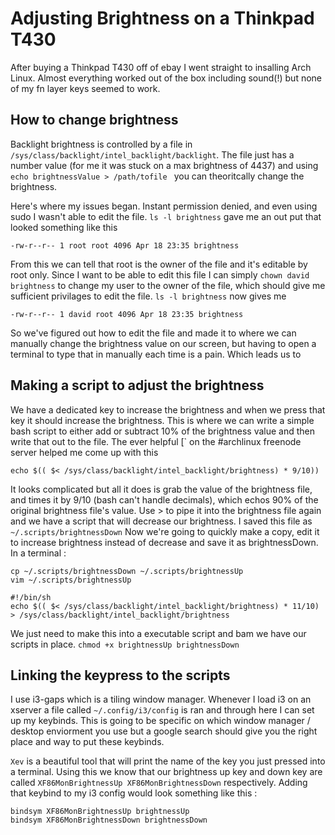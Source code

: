 # Adjusting Brightness on a Thinkpad T430

After buying a Thinkpad T430 off of ebay I went straight to insalling Arch Linux. Almost everything worked out of the box including sound(!) but none of my fn layer keys seemed to work.

## How to change brightness

Backlight brightness is controlled by a file in ```/sys/class/backlight/intel_backlight/backlight```. The file just has a number value (for me it was stuck on a max brightness of 4437) and using ```echo brightnessValue > /path/tofile ```  you can theoritcally change the brightness. 

Here's where my issues began. Instant permission denied, and even using sudo I wasn't able to edit the file. ```ls -l brightness``` gave me an out put that looked something like this 
```
-rw-r--r-- 1 root root 4096 Apr 18 23:35 brightness
```
From this we can tell that root is the owner of the file and it's editable by root only. Since I want to be able to edit this file I can simply ```chown david brightness``` to change my user to the owner of the file, which should give me sufficient privilages to edit the file. ```ls -l brightness``` now gives me 
```
-rw-r--r-- 1 david root 4096 Apr 18 23:35 brightness
```

So we've figured out how to edit the file and made it to where we can manually change the brightness value on our screen, but having to open a terminal to type that in manually each time is a pain. Which leads us to

## Making a script to adjust the brightness

We have a dedicated key to increase the brightness and when we press that key it should increase the brightness. This is where we can write a simple bash script to either add or subtract 10% of the brightness value and then write that out to the file. The ever helpful [` on the #archlinux freenode server helped me come up with this
```
echo $(( $< /sys/class/backlight/intel_backlight/brightness) * 9/10))
```
It looks complicated but all it does is grab the value of the brightness file, and times it by 9/10 (bash can't handle decimals), which echos 90% of the original brightness file's value. Use > to pipe it into the brightness file again and we have a script that will decrease our brightness. I saved this file as ```~/.scripts/brightnessDown```
Now we're going to quickly make a copy, edit it to increase brightness instead of decrease and save it as brightnessDown. In a terminal : 
```
cp ~/.scripts/brightnessDown ~/.scripts/brightnessUp
vim ~/.scripts/brightnessUp

#!/bin/sh
echo $(( $< /sys/class/backlight/intel_backlight/brightness) * 11/10) > /sys/class/backlight/intel_backlight/brightness
```

We just need to make this into a executable script and bam we have our scripts in place.
```chmod +x brightnessUp brightnessDown```

## Linking the keypress to the scripts

I use i3-gaps which is a tiling window manager. Whenever I load i3 on an xserver a file called ```~/.config/i3/config``` is ran and through here I can set up my keybinds. This is going to be specific on which window manager / desktop enviorment you use but a google search should give you the right place and way to put these keybinds.

```Xev``` is a beautiful tool that will print the name of the key you just pressed into a terminal. Using this we know that our brightness up key and down key are called ```XF86MonBrightnessUp XF86MonBrightnessDown``` respectively. 
Adding that keybind to my i3 config would look something like this :
```
bindsym XF86MonBrightnessUp brightnessUp
bindsym XF86MonBrightnessDown brightnessDown
```
